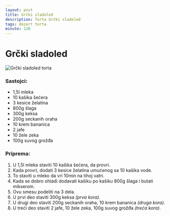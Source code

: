 ```yaml
---
layout: post
title: Grčki sladoled
description: Torta Grčki sladoled
tags: dezert torta
minute: 120
---
```


# Grčki sladoled

![Grčki sladoled torta](https://www.najbolji-recepti.com/wp-content/uploads/2015/08/34342.jpg)

### Sastojci:

* 1,5l mleka
* 10 kašika šećera
* 3 kesice želatina
* 800g šlaga
* 300g keksa
* 200g seckanih oraha
* 10 krem bananica
* 2 jafe
* 10 žele zeka
* 100g suvog grožđa

### Priprema:

1. U 1,5l mleka staviti 10 kašika šećera, da provri.
2. Kada provri, dodati 3 kesice želatina umućenog sa 10 kašika vode.
3. To staviti u mleko da vri 10min na tihoj vatri.
4. Kada se dobro ohladi dodavati kašiku po kašiku 800g šlaga i butati mikserom.
5. Ovu smesu podeliti na 3 dela.
6. U prvi deo staviti 300g keksa _(prva kora)_.
7. U drugi deo staviti 200g seckanih oraha, 10 krem bananica _(druga kora)_.
8. U treći deo staviti 2 jafe, 10 žele zeka, 100g suvog grožđa _(treća kora)_.